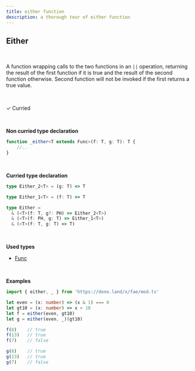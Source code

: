 ```yaml
---
title: either function
description: a thorough tour of either function
---
```


## Either

<br>

A function wrapping calls to the two functions in an `||` operation,
returning the result of the first function if it is true and the result
of the second function otherwise. Second function will not be invoked if the first returns a true value.

<br>

&check; Curried

<br>

**Non curried type declaration**
```typescript
function _either<T extends Func>(f: T, g: T): T {
    //..
}
```
<br>

**Curried type declaration**

```typescript
type Either_2<T> = (g: T) => T

type Either_1<T> = (f: T) => T

type Either =
  & (<T>(f: T, g?: PH) => Either_2<T>)
  & (<T>(f: PH, g: T) => Either_1<T>)
  & (<T>(f: T, g: T) => T)
```
<br>

**Used types**
* [Func](/types/Func)

<br>

**Examples**
```typescript
import { either, _ } from 'https://deno.land/x/fae/mod.ts'

let even = (x: number) => (x & 1) === 0
let gt10 = (x: number) => x > 10
let f = either(even, gt10)
let g = either(even, _)(gt10)

f(8)    // true
f(13)   // true
f(7)    // false

g(8)    // true
g(13)   // true
g(7)    // false
``` 